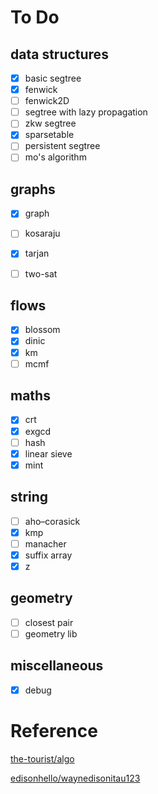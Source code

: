 # To Do

## data structures
- [X] basic segtree
- [X] fenwick
- [ ] fenwick2D
- [ ] segtree with lazy propagation
- [ ] zkw segtree
- [X] sparsetable
- [ ] persistent segtree
- [ ] mo's algorithm

## graphs
- [X] graph
- [ ] kosaraju
- [X] tarjan
- [ ] two-sat


## flows
- [X] blossom
- [X] dinic
- [X] km
- [ ] mcmf

## maths
- [X] crt
- [X] exgcd
- [ ] hash
- [X] linear sieve
- [X] mint

## string
- [ ] aho–corasick
- [X] kmp
- [ ] manacher
- [X] suffix array
- [X] z

## geometry
- [ ] closest pair
- [ ] geometry lib

## miscellaneous
- [X] debug

# Reference

[the-tourist/algo](https://github.com/the-tourist/algo)

[edisonhello/waynedisonitau123](https://github.com/edisonhello/waynedisonitau123)



